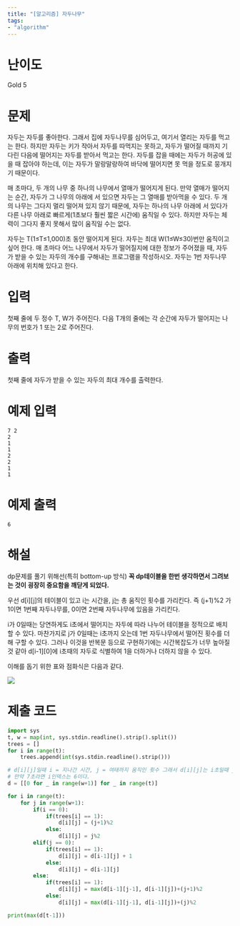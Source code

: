 ```yaml
---
title: "[알고리즘] 자두나무"
tags:
- "algorithm"
---
```


# 난이도
Gold 5

# 문제
자두는 자두를 좋아한다. 그래서 집에 자두나무를 심어두고, 여기서 열리는 자두를 먹고는 한다. 하지만 자두는 키가 작아서 자두를 따먹지는 못하고, 자두가 떨어질 때까지 기다린 다음에 떨어지는 자두를 받아서 먹고는 한다. 자두를 잡을 때에는 자두가 허공에 있을 때 잡아야 하는데, 이는 자두가 말랑말랑하여 바닥에 떨어지면 못 먹을 정도로 뭉개지기 때문이다.

매 초마다, 두 개의 나무 중 하나의 나무에서 열매가 떨어지게 된다. 만약 열매가 떨어지는 순간, 자두가 그 나무의 아래에 서 있으면 자두는 그 열매를 받아먹을 수 있다. 두 개의 나무는 그다지 멀리 떨어져 있지 않기 때문에, 자두는 하나의 나무 아래에 서 있다가 다른 나무 아래로 빠르게(1초보다 훨씬 짧은 시간에) 움직일 수 있다. 하지만 자두는 체력이 그다지 좋지 못해서 많이 움직일 수는 없다.

자두는 T(1≤T≤1,000)초 동안 떨어지게 된다. 자두는 최대 W(1≤W≤30)번만 움직이고 싶어 한다. 매 초마다 어느 나무에서 자두가 떨어질지에 대한 정보가 주어졌을 때, 자두가 받을 수 있는 자두의 개수를 구해내는 프로그램을 작성하시오. 자두는 1번 자두나무 아래에 위치해 있다고 한다.

# 입력
첫째 줄에 두 정수 T, W가 주어진다. 다음 T개의 줄에는 각 순간에 자두가 떨어지는 나무의 번호가 1 또는 2로 주어진다.

# 출력
첫째 줄에 자두가 받을 수 있는 자두의 최대 개수를 출력한다.

# 예제 입력
```
7 2
2
1
1
2
2
1
1
```

# 예제 출력
```
6
```
# 해설
dp문제를 풀기 위해선(특히 bottom-up 방식) **꼭 dp테이블을 한번 생각하면서 그려보는 것이 굉장히 중요함을 깨닫게 되었다.**

우선 d[i][j]의 테이블이 있고 i는 시간을, j는 총 움직인 횟수를 가리킨다. 즉 (j+1)%2 가 1이면 1번째 자두나무를, 0이면 2번째 자두나무에 있음을 가리킨다.

i가 0일때는 당연하게도 i초에서 떨어지는 자두에 따라 나누어 테이블을 정적으로 배치할 수 있다. 마찬가지로 j가 0일때는 i초까지 오는데 1번 자두나무에서 떨어진 횟수를 더해 구할 수 있다. 그러나 이것을 반복문 등으로 구현하기에는 시간복잡도가 너무 높아질 것 같아 d[i-1][0]에 i초때의 자두로 식별하여 1을 더하거나 더하지 않을 수 있다.

이해를 돕기 위한 표와 점화식은 다음과 같다.

![](https://bmchun00.github.io/assets/algo/1.png)


# 제출 코드
```py
import sys
t, w = map(int, sys.stdin.readline().strip().split())
trees = []
for i in range(t):
    trees.append(int(sys.stdin.readline().strip()))

# d[i][j]일때 i = 지나간 시간, j = 여태까지 움직인 횟수 그래서 d[i][j]는 i초일때 j만큼 움직여 얻을 수 있는 최대의 자두이다.
# 만약 7초라면 i인덱스는 6이다.
d = [[0 for _ in range(w+1)] for _ in range(t)]

for i in range(t):
    for j in range(w+1):
        if(i == 0):
            if(trees[i] == 1):
                d[i][j] = (j+1)%2
            else:
                d[i][j] = j%2
        elif(j == 0):
            if(trees[i] == 1):
                d[i][j] = d[i-1][j] + 1
            else:
                d[i][j] = d[i-1][j]
        else:
            if(trees[i] == 1):
                d[i][j] = max(d[i-1][j-1], d[i-1][j])+(j+1)%2
            else:
                d[i][j] = max(d[i-1][j-1], d[i-1][j])+(j)%2

print(max(d[t-1]))
```